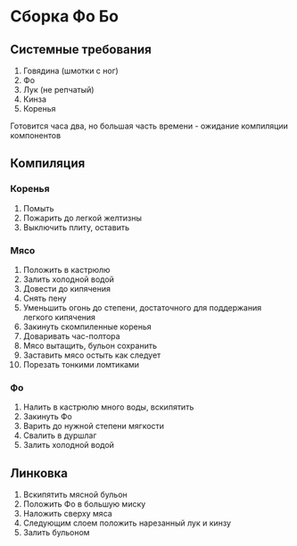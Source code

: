 # Сборка Фо Бо

## Системные требования

1. Говядина (шмотки с ног)
2. Фо
3. Лук (не репчатый)
4. Кинза
5. Коренья

Готовится часа два, но большая часть времени - ожидание компиляции компонентов

## Компиляция

### Коренья

1. Помыть
2. Пожарить до легкой желтизны
3. Выключить плиту, оставить

### Мясо

1. Положить в кастрюлю
2. Залить холодной водой
3. Довести до кипячения
4. Снять пену
5. Уменьшить огонь до степени, достаточного для поддержания легкого кипячения
6. Закинуть скомпиленные коренья
7. Доваривать час-полтора
8. Мясо вытащить, бульон сохранить
10. Заставить мясо остыть как следует
11. Порезать тонкими ломтиками

### Фо

1. Налить в кастрюлю много воды, вскипятить
2. Закинуть Фо
3. Варить до нужной степени мягкости
4. Свалить в дуршлаг
5. Залить холодной водой

## Линковка

1. Вскипятить мясной бульон
1. Положить Фо в большую миску
2. Наложить сверху мяса
3. Следующим слоем положить нарезанный лук и кинзу
4. Залить бульоном
